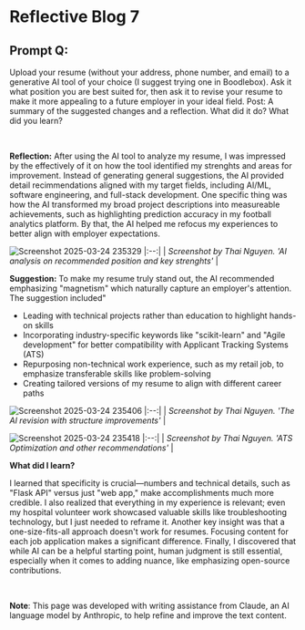 # Reflective Blog 7

## Prompt Q:

Upload your resume (without your address, phone number, and email) to a generative AI tool of your choice (I suggest trying one in Boodlebox). Ask it what position you are best suited for, then ask it to revise your resume to make it more appealing to a future employer in your ideal field. Post: A summary of the suggested changes and a reflection. What did it do? What did you learn? 

<br>

**Reflection:** After using the AI tool to analyze my resume, I was impressed by the effectively of it on how the tool identified my strenghts and areas for improvement. Instead of generating general suggestions, the AI provided detail recimmendations aligned with my target fields, including AI/ML, software engineering, and full-stack development. One specific thing was how the AI transformed my broad project descriptions into measureable achievements, such as highlighting prediction accuracy in my football analytics platform. By that, the AI helped me refocus my experiences to better align with employer expectations.


![Screenshot 2025-03-24 235329](https://github.com/user-attachments/assets/e314fb8d-485b-4649-8823-7f56d84696c5)
|:--:|
| *Screenshot by Thai Nguyen. 'AI analysis on recommended position and key strenghts'* |



**Suggestion:** To make my resume truly stand out, the AI recommended emphasizing "magnetism" which naturally capture an employer's attention. The suggestion included"

- Leading with technical projects rather than education to highlight hands-on skills
- Incorporating industry-specific keywords like "scikit-learn" and "Agile development" for better compatibility with Applicant Tracking Systems (ATS)
- Repurposing non-technical work experience, such as my retail job, to emphasize transferable skills like problem-solving
- Creating tailored versions of my resume to align with different career paths


![Screenshot 2025-03-24 235406](https://github.com/user-attachments/assets/ee68cce0-63b4-40b5-859f-851db67a5343)
|:--:|
| *Screenshot by Thai Nguyen. 'The AI revision with structure improvements'* |

![Screenshot 2025-03-24 235418](https://github.com/user-attachments/assets/15c841cd-7712-4672-aa80-d30611f38b57)
|:--:|
| *Screenshot by Thai Nguyen. 'ATS Optimization and other recommendations'* |

**What did I learn?** 

I learned that specificity is crucial—numbers and technical details, such as "Flask API" versus just "web app," make accomplishments much more credible. I also realized that everything in my experience is relevant; even my hospital volunteer work showcased valuable skills like troubleshooting technology, but I just needed to reframe it. Another key insight was that a one-size-fits-all approach doesn't work for resumes. Focusing content for each job application makes a significant difference. Finally, I discovered that while AI can be a helpful starting point, human judgment is still essential, especially when it comes to adding nuance, like emphasizing open-source contributions.


<br>

**Note**: This page was developed with writing assistance from Claude, an AI language model by Anthropic, to help refine and improve the text content.

